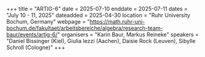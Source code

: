 +++
title = "ARTIG-6"
date = 2025-07-10
enddate = 2025-07-11
dates = "July 10 - 11, 2025"
dateadded = 2025-04-30
location = "Ruhr University Bochum, Germany"
webpage = "https://math.ruhr-uni-bochum.de/fakultaet/arbeitsbereiche/algebra/research-team-baur/events/artig-6/"
organisers = "Karin Baur, Markus Reineke"
speakers = "Daniel Bissinger (Kiel), Giulia Iezzi (Aachen), Daisie Rock (Leuven), Sibylle Schroll (Cologne)"
+++
